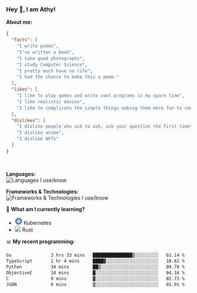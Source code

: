 ### Hey 👋, I am Athy!<br>

**About me:**


```json
{
  "facts": [
    "I write poems",
    "I've written a book",
    "I take good photographs",
    "I study Computer Science",
    "I pretty much have no life",
    "I had the chance to make this a poem."
  ],
  "likes": [
    "I like to play games and write cool programs in my spare time",
    "I like realistic movies",
    "I like to complicate the simple things making them more fun to code."
  ],
  "dislikes": [
    "I dislike people who ask to ask, ask your question the first time",
    "I dislike anime",
    "I dislike NFTs"
  ]
}
```
<br>


**Languages:**<br>
![Languages I use/know](https://skillicons.dev/icons?i=py,js,html,go,lua,java)

**Frameworks & Technologies:**<br />
![Frameworks & Technologies I use/know](https://skillicons.dev/icons?i=nodejs,nextjs,ts,react,express,docker,kubernetes,mysql,postgresql,mongodb,git,github,tailwind,prisma)

📙 **What am I currently learning?**

- <img height="20" src="https://github.com/devicons/devicon/blob/master/icons/kubernetes/kubernetes-plain.svg" />  Kubernetes
- <img height="20" src="https://cdn.jsdelivr.net/gh/devicons/devicon/icons/rust/rust-plain.svg" /> Rust

📊 **My recent programming:**

<!--START_SECTION:waka-->

```text
Go               3 hrs 33 mins   ███████████████▒░░░░░░░░░   61.14 %
TypeScript       1 hr 4 mins     ████▓░░░░░░░░░░░░░░░░░░░░   18.62 %
Python           34 mins         ██▒░░░░░░░░░░░░░░░░░░░░░░   09.78 %
ObjectiveC       14 mins         █░░░░░░░░░░░░░░░░░░░░░░░░   04.16 %
C                9 mins          ▓░░░░░░░░░░░░░░░░░░░░░░░░   02.73 %
JSON             6 mins          ▒░░░░░░░░░░░░░░░░░░░░░░░░   01.91 %
```

<!--END_SECTION:waka-->
